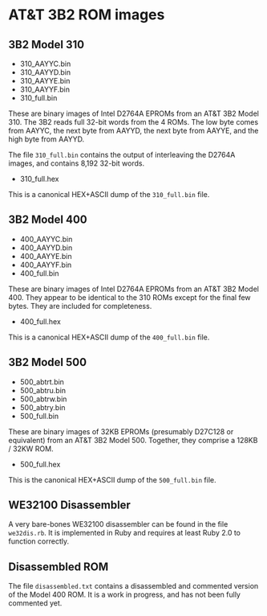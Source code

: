 AT&T 3B2 ROM images
====================

3B2 Model 310
-------------

- 310_AAYYC.bin
- 310_AAYYD.bin
- 310_AAYYE.bin
- 310_AAYYF.bin
- 310_full.bin

These are binary images of Intel D2764A EPROMs from an AT&T 3B2 Model
310.  The 3B2 reads full 32-bit words from the 4 ROMs. The low byte
comes from AAYYC, the next byte from AAYYD, the next byte from AAYYE,
and the high byte from AAYYD.

The file `310_full.bin` contains the output of interleaving the D2764A
images, and contains 8,192 32-bit words.

- 310_full.hex

This is a canonical HEX+ASCII dump of the `310_full.bin` file.

3B2 Model 400
-------------

- 400_AAYYC.bin
- 400_AAYYD.bin
- 400_AAYYE.bin
- 400_AAYYF.bin
- 400_full.bin

These are binary images of Intel D2764A EPROMs from an AT&T 3B2 Model
400.  They appear to be identical to the 310 ROMs except for the final
few bytes. They are included for completeness.

- 400_full.hex

This is a canonical HEX+ASCII dump of the `400_full.bin` file.

3B2 Model 500
-------------

- 500_abtrt.bin
- 500_abtru.bin
- 500_abtrw.bin
- 500_abtry.bin
- 500_full.bin

These are binary images of 32KB EPROMs (presumably D27C128 or
equivalent) from an AT&T 3B2 Model 500. Together, they comprise a
128KB / 32KW ROM.

- 500_full.hex

This is the canonical HEX+ASCII dump of the `500_full.bin` file.

WE32100 Disassembler
--------------------

A very bare-bones WE32100 disassembler can be found in the file
`we32dis.rb`.  It is implemented in Ruby and requires at least Ruby
2.0 to function correctly.

Disassembled ROM
----------------

The file `disassembled.txt` contains a disassembled and commented
version of the Model 400 ROM. It is a work in progress, and has not
been fully commented yet.

